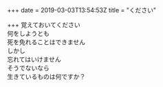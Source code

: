 +++
date = 2019-03-03T13:54:53Z
title = "ください"

+++
覚えておいてください  
何をしようとも  
死を免れることはできません  
しかし  
忘れてはいけません  
そうでないなら  
生きているものは何ですか？  